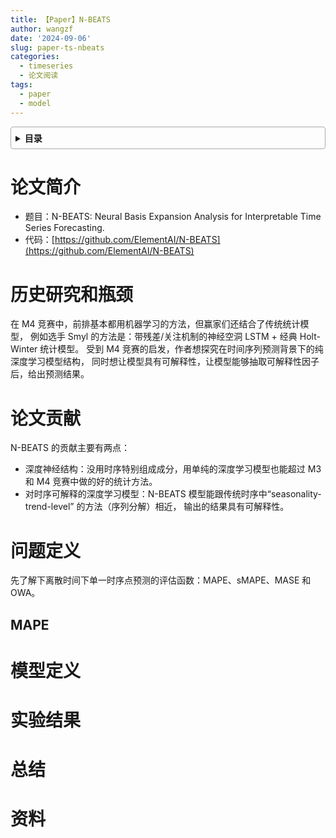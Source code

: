 ```yaml
---
title: 【Paper】N-BEATS
author: wangzf
date: '2024-09-06'
slug: paper-ts-nbeats
categories:
  - timeseries
  - 论文阅读
tags:
  - paper
  - model
---
```


<style>
details {
    border: 1px solid #aaa;
    border-radius: 4px;
    padding: .5em .5em 0;
}
summary {
    font-weight: bold;
    margin: -.5em -.5em 0;
    padding: .5em;
}
details[open] {
    padding: .5em;
}
details[open] summary {
    border-bottom: 1px solid #aaa;
    margin-bottom: .5em;
}
img {
    pointer-events: none;
}
</style>

<details><summary>目录</summary><p>

- [论文简介](#论文简介)
- [历史研究和瓶颈](#历史研究和瓶颈)
- [论文贡献](#论文贡献)
- [问题定义](#问题定义)
  - [MAPE](#mape)
- [模型定义](#模型定义)
- [实验结果](#实验结果)
- [总结](#总结)
- [资料](#资料)
</p></details><p></p>

# 论文简介

* 题目：N-BEATS: Neural Basis Expansion Analysis for Interpretable Time Series Forecasting. 
* 代码：[https://github.com/ElementAI/N-BEATS](https://github.com/ElementAI/N-BEATS)

# 历史研究和瓶颈

在 M4 竞赛中，前排基本都用机器学习的方法，但赢家们还结合了传统统计模型，
例如选手 Smyl 的方法是：带残差/关注机制的神经空洞 LSTM + 经典 Holt-Winter 统计模型。
受到 M4 竞赛的启发，作者想探究在时间序列预测背景下的纯深度学习模型结构，
同时想让模型具有可解释性，让模型能够抽取可解释性因子后，给出预测结果。

# 论文贡献

N-BEATS 的贡献主要有两点：

* 深度神经结构：没用时序特别组成成分，用单纯的深度学习模型也能超过 M3 和 M4 竞赛中做的好的统计方法。
* 对时序可解释的深度学习模型：N-BEATS 模型能跟传统时序中“seasonality-trend-level” 的方法（序列分解）相近，
  输出的结果具有可解释性。

# 问题定义

先了解下离散时间下单一时序点预测的评估函数：MAPE、sMAPE、MASE 和 OWA。

## MAPE


# 模型定义


# 实验结果


# 总结


# 资料

